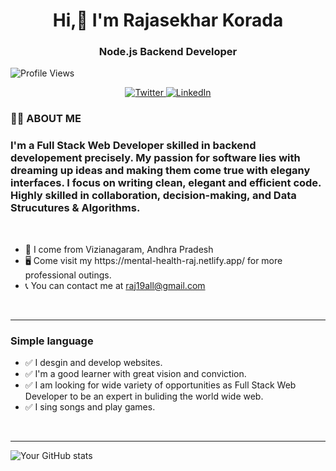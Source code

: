 <h1 align="center">Hi,👋 I'm Rajasekhar Korada</h1>
<h3 align="center">Node.js Backend Developer</h3>

![Profile Views](https://komarev.com/ghpvc/?username=RScodes1&color=brightgreen)

<p align="center">
  <a href="https://twitter.com/charmerGod2">
    <img src="https://img.shields.io/twitter/follow/charmerGod2?style=social" alt="Twitter">
  </a>
  <a href="https://www.linkedin.com/in/RajaSekhar Korada">
    <img src="https://img.shields.io/badge/RajaSekhar Korada" alt="LinkedIn">
  </a>
</p>


<h3>👨‍💻 ABOUT ME </h3>

<h3 style ="text-align = center;">I'm a Full Stack Web Developer skilled in backend developement precisely. My passion for software lies with dreaming up ideas and making them come true with elegany interfaces. I focus on writing clean, elegant and efficient code. Highly skilled in collaboration, decision-making, and Data Strucutures & Algorithms. </h3>

<br>
<ul>
    <li>📍 I come from Vizianagaram, Andhra Pradesh</li>
    <li>🖥️ Come visit my https://mental-health-raj.netlify.app/ for more professional outings.</li> 
    <li>📞 You can contact me at <a href = "mailto:raj19all@gmail.com">raj19all@gmail.com</a></li> 
</ul>
<br>
<hr>

<h3>Simple language</h3>
    <ul>
        <li>✅ I desgin and develop websites.</li>
        <li>✅  I'm a good learner with great vision and conviction.</li>
        <li>✅ I am looking for wide variety of opportunities as Full Stack Web Developer to be an expert in buliding the world wide web.</li>
          <li>✅ I sing songs and play games.</li>
    </ul>
<br>
<hr>

![Your GitHub stats](https://github-readme-stats.vercel.app/api?username=RScodes1&show_icons=true&theme=radical)

